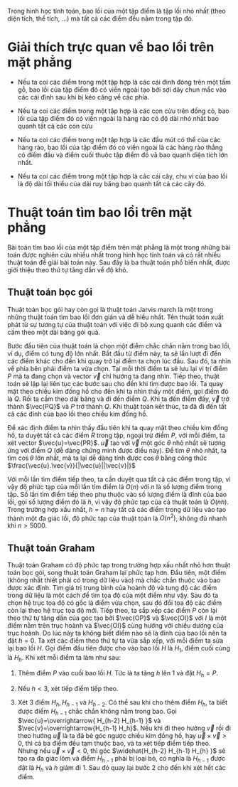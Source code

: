 Trong hình học tính toán, bao lồi của một tập điểm là tập lồi nhỏ nhất (theo diện tích, thể tích, ...) mà tất cả các điểm đều nằm trong tập đó.

# Giải thích trực quan về bao lồi trên mặt phẳng

- Nếu ta coi các điểm trong một tập hợp là các cái đinh đóng trên một tấm gỗ, bao lồi của tập điểm đó có viền ngoài tạo bởi sợi dây chun mắc vào các cái đinh sau khi bị kéo căng về các phía.

- Nếu ta coi các điểm trong một tập hợp là các con cừu trên đồng cỏ, bao lồi của tập điểm đó có viền ngoài là hàng rào có độ dài nhỏ nhất bao quanh tất cả các con cừu

- Nếu ta coi các điểm trong một tập hợp là các đầu mút có thể của các hàng rào, bao lồi của tập điểm đó có viền ngoài là các hàng rào thẳng có điểm đầu và điểm cuối thuộc tập điểm đó và bao quanh diện tích lớn nhất.

- Nếu ta coi các điểm trong một tập hợp là các cái cây, chu vi của bao lồi là độ dài tối thiểu của dải ruy băng bao quanh tất cả các cây đó.

# Thuật toán tìm bao lồi trên mặt phẳng

Bài toán tìm bao lồi của một tập điểm trên mặt phẳng là một trong những bài toán được nghiên cứu nhiều nhất trong hình học tính toán và có rất nhiều thuật toán để giải bài toán này. Sau đây là ba thuật toán phổ biến nhất, được giới thiệu theo thứ tự tăng dần về độ khó.

## Thuật toán bọc gói

Thuật toán bọc gói hay còn gọi là thuật toán Jarvis march là một trong những thuật toán tìm bao lồi đơn giản và dễ hiểu nhất. Tên thuật toán xuất phát từ sự tương tự của thuật toán với việc đi bộ xung quanh các điểm và cầm theo một dải băng gói quà.

Bước đầu tiên của thuật toán là chọn một điểm chắc chắn nằm trong bao lồi, ví dụ, điểm có tung độ lớn nhất. Bắt đầu từ điểm này, ta sẽ lần lượt đi đến các điểm khác cho đến khi quay trở lại điểm ta chọn lúc đầu. Sau đó, ta nhìn về phía bên phải điểm ta vừa chọn. Tại mỗi thời điểm ta sẽ lưu lại vi trí điểm $P$ mà ta đang chọn và vector $\vec{v}$ chỉ hướng ta đang nhìn. Tiếp theo, thuật toán sẽ lặp lại liên tục các bước sau cho đến khi tìm được bao lồi. Ta quay mặt theo chiều kim đồng hồ cho đến khi ta nhìn thấy một điểm, gọi điểm đó là $Q$. Rồi ta cầm theo dải băng và đi đến điểm $Q$. Khi ta đến điểm đấy, $\vec{v}$ trở thành $\vec{PQ}$ và $P$ trở thành $Q$. Khi thuật toán kết thúc, ta đã đi đến tất cả các đỉnh của bao lồi theo chiều kim đồng hồ.

Để xác định điểm ta nhìn thấy đầu tiên khi ta quay mặt theo chiều kim đồng hồ, ta duyệt tất cả các điểm $R$ trong tập, ngoại trừ điểm $P$, với mỗi điểm, ta xét vector $\vec{u}=\vec{PR}$. $\vec{u}$ tạo với $\vec{v}$ một góc $\theta$ nhỏ nhất sẽ tương ứng với điểm $Q$ (dễ dàng chứng minh được điều này). Để tìm $\theta$ nhỏ nhất, ta tìm $\cos{ \theta }$ lớn nhất, mà ta lại dễ dàng tính được $\cos{ \theta }$ bằng công thức $\frac{\vec{u}.\vec{v}}{|\vec{u}||\vec{v}|}$

Với mỗi lần tìm điểm tiếp theo, ta cần duyệt qua tất cả các điểm trong tập, vì vậy độ phức tạp của mỗi lần tìm điểm là $O(n)$ với $n$ là số lượng điểm trong tập. Số lần tìm điểm tiếp theo phụ thuộc vào số lượng điểm là đỉnh của bao lồi, gọi số lượng điểm đó là $h$, vì vậy độ phức tạp của cả thuật toán là $O(nh)$. Trong trường hợp xấu nhất, $h=n$ hay tất cả các điểm trong dữ liệu vào tạo thành một đa giác lồi, độ phức tạp của thuật toán là $O(n^2)$, không đủ nhanh khi $n > 5000$.

## Thuật toán Graham
Thuật toán Graham có độ phức tạp trong trường hợp xấu nhất nhỏ hơn thuật toán bọc gói, song thuật toán Graham lại phức tạp hơn. Đầu tiên, một điểm (không nhất thiết phải có trong dữ liệu vào) mà chắc chắn thuộc vào bao được xác định. Tìm giá trị trung bình của hoành độ và tung độ các điểm trong dữ liệu là một cách để tìm tọa độ của một điểm như vậy. Sau đó ta chọn hệ trục tọa độ có gốc là điểm vừa chọn, sau đó đổi tọa độ các điểm còn lại theo hệ trục tọa độ mới. Tiếp theo, ta sắp xếp các điểm $P$ còn lại theo thứ tự tăng dần của góc tạo bởi $\vec{OP}$ và $\vec{OI}$ với $I$ là một điểm nằm trên trục hoành và $\vec{OI}$ cùng hướng với chiều dương của trục hoành. Do lúc này ta không biết điểm nào sẽ là đỉnh của bao lồi nên ta đặt $h = 0$. Ta xét các điểm theo thứ tự ta vừa sắp xếp, với mỗi điểm ta sửa lại bao lồi $H$. Gọi điểm đầu tiên được cho vào bao lồi $H$ là $H_1$, điểm cuối cùng là $H_h$. Khi xét mỗi điểm ta làm như sau:

1. Thêm điểm $P$ vào cuối bao lồi $H$. Tức là ta tăng $h$ lên 1 và đặt $H_h = P$.

2. Nếu $h<3$, xét tiếp điểm tiếp theo.

3. Xét 3 điểm $H_h,H_{h-1}$ và $H_{h-2}$. Có thể sau khi cho thêm điểm $H_h$, ta biết được điểm $H_{h-1}$ chắc chắn không nằm trong bao. Gọi $\vec{u}=\overrightarrow{ H_{h-2} H_{h-1} }$ và $\vec{v}=\overrightarrow{H_{h-1} H_h}$. Nếu khi đi theo hướng $\vec{v}$ rồi đi theo hướng $\vec{u}$ là ta đã bẻ góc ngược chiều kim đồng hồ, hay $\vec{u} \times \vec{v}>0$, thì cả ba điểm đều tạm thuộc bao, và ta xét tiếp điểm tiếp theo. Nhưng nếu $\vec{u} \times \vec{v}<0$, thì góc $\widehat{H_{h-2} H_{h-1} H_{h} }$ sẽ tạo ra đa giác lõm và điểm $H_{h-1}$ phải bị loại bỏ, có nghĩa là $H_{h-1}$ được đặt là $H_{h}$ và $h$ giảm đi 1. Sau đó quay lại bước 2 cho đến khi xét hết các điểm.
 